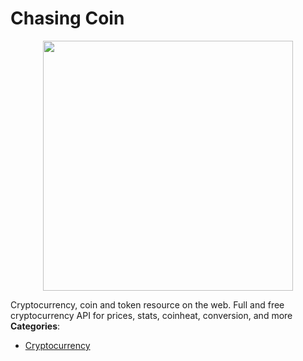 # Chasing Coin

<p align="center">
    <img width="400" src="https://raw.githubusercontent.com/awesome-apis/awesome-apis/apis/chasing-coin/logo_256x256.png" />
</p>


Cryptocurrency, coin and token resource on the web. Full and free cryptocurrency API for prices, stats, coinheat, conversion, and more
**Categories**:

- [Cryptocurrency](https://github/awesome-apis/awesome-apis#cryptocurrency)



